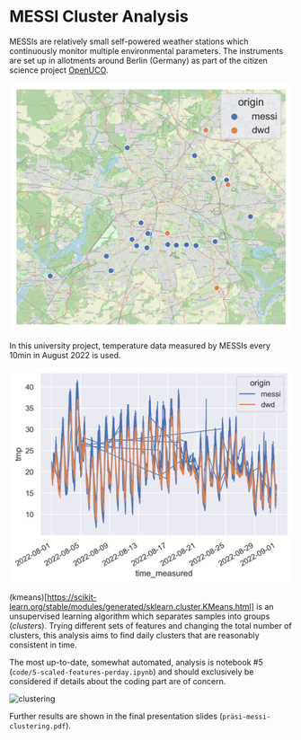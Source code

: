 # MESSI Cluster Analysis

MESSIs are relatively small self-powered weather stations which continuously monitor multiple environmental parameters. The instruments are set up in allotments around Berlin (Germany) as part of the citizen science project [OpenUCO](https://www.geo.fu-berlin.de/met/wexicom/OpenUCO).

![messi locations](figs/locations.png)

In this university project, temperature data measured by MESSIs every 10min in August 2022 is used.

![temperature august](figs/tmp-verlauf.png)

(kmeans)[https://scikit-learn.org/stable/modules/generated/sklearn.cluster.KMeans.html] is an unsupervised learning algorithm which separates samples into groups (*clusters*). Trying different sets of features and changing the total number of clusters, this analysis aims to find daily clusters that are reasonably consistent in time.

The most up-to-date, somewhat automated, analysis is notebook #5 (`code/5-scaled-features-perday.ipynb`) and should exclusively be considered if details about the coding part are of concern.

![clustering](figs/clusters_scaled_perday/default-features/clusters.gif)

Further results are shown in the final presentation slides (`präsi-messi-clustering.pdf`).
